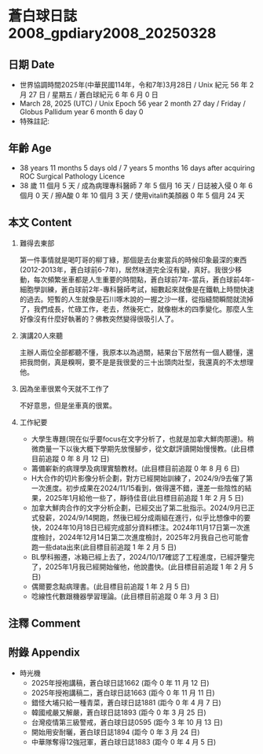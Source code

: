 [_metadata_:encoding]: - "utf-8"
[_metadata_:language]: - "zh-Hant-TW"
[_metadata_:fileformat]: - "markdown"
[_metadata_:MIME_type]: - "text/plain"
[_metadata_:markdown_version]: - "commonmark version 0.30"
[_metadata_:markdown_spec]: - "https://spec.commonmark.org/0.30/"

# 蒼白球日誌2008_gpdiary2008_20250328 #

## 日期 Date ##

* 世界協調時間2025年(中華民國114年，令和7年)3月28日 / Unix 紀元 56 年 2 月 27 日 / 星期五 / 蒼白球紀元 6 年 6 月 0 日
* March 28, 2025 (UTC) / Unix Epoch 56 year 2 month 27 day / Friday / Globus Pallidum year 6 month 6 day 0
* 特殊註記:

## 年齡 Age ##

* 38 years 11 months 5 days old / 7 years 5 months 16 days after acquiring ROC Surgical Pathology Licence
* 38 歲 11 個月 5 天 / 成為病理專科醫師 7 年 5 個月 16 天 / 日誌被入侵 0 年 6 個月 0 天 / 擦A酸 0 年 10 個月 3 天 / 使用vitalift美顏器 0 年 5 個月 24 天

## 本文 Content ##

1. 難得去東部

    第一件事情就是喝叮哥的柳丁綠，那個是去台東當兵的時候印象最深的東西(2012-2013年，蒼白球前6-7年)，居然味道完全沒有變，真好。我很少移動，每次頻繁坐車都是人生重要的時間點，蒼白球前7年-當兵，蒼白球前4年-細胞學訓練，蒼白球前2年-專科醫師考試，細數起來就像是在鐵軌上時間快速的過去。短暫的人生就像是石川啄木說的一握之沙一樣，從指縫間瞬間就流掉了，我們成長，忙碌工作，老去，然後死亡，就像樹木的四季變化。那麼人生好像沒有什麼好執著的？佛教突然變得很吸引人了。

2. 演講20人來聽

    主辦人兩位全部都聽不懂，我原本以為過關，結果台下居然有一個人聽懂，還把我問倒，真是糗啊，要不是是我很愛的三十出頭肉壯型，我還真的不太想理他。

3. 因為坐車很累今天就不工作了

    不好意思，但是坐車真的很累。

4. 工作紀要

    - 大學生專題(現在似乎要focus在文字分析了，也就是加拿大鮮肉那邊)。稍微商量一下以後大概下學期先放慢腳步，從文獻評讀開始慢慢教。(此目標目前追蹤 0 年 8 月 12 日)
    - 籌備嶄新的病理學及病理實驗教材。(此目標目前追蹤 0 年 8 月 6 日)
    - H大合作的切片影像分析企劃，對方已經開始訓練了，2024/9/9去催了第一次進度。初步成果在2024/11/15看到，做得還不錯，還差一些陰性的結果，2025年1月給他一些了，靜待佳音(此目標目前追蹤 1 年 2 月 5 日)
    - 加拿大鮮肉合作的文字分析企劃，已經交出了第二批指示。2024/9月已正式發薪，2024/9/14開跑，然後已經分成兩組在進行，似乎比想像中的要快，2024年10月18日已經完成部分資料標注。2024年11月17日第一次進度檢討，2024年12月14日第二次進度檢討，2025年2月我自己也可能會跑一些data出來(此目標目前追蹤 1 年 2 月 5 日)
    - BL學科搬遷，冰箱已經上去了，2024/10/17確認了工程進度，已經評鑒完了，2025年1月我已經開始催他，他說盡快。(此目標目前追蹤 1 年 2 月 5 日)
    - 偶爾要念點病理書。(此目標目前追蹤 1 年 2 月 5 日)
    - 唸線性代數跟機器學習理論。(此目標目前追蹤 0 年 3 月 3 日)

## 注釋 Comment ##


## 附錄 Appendix ##

* 時光機
    - 2025年授袍講稿，蒼白球日誌1662 (距今 0 年 11 月 12 日)
    - 2025年授袍講稿二，蒼白球日誌1663 (距今 0 年 11 月 11 日)
    - 錯怪大埔只給一種青菜，蒼白球日誌1881 (距今 0 年 4 月 7 日)
    - 韓國戒嚴又解嚴，蒼白球日誌1893 (距今 0 年 3 月 25 日)
    - 台灣疫情第三級警戒，蒼白球日誌0595 (距今 3 年 10 月 13 日)
    - 開始用安耐曬，蒼白球日誌1894 (距今 0 年 3 月 24 日)
    - 中華隊奪得12強冠軍，蒼白球日誌1883 (距今 0 年 4 月 5 日)
